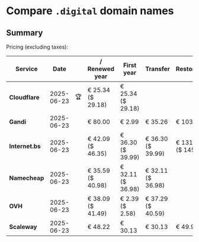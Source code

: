 # Compare `.digital` domain names

## Summary

Pricing (excluding taxes):

| Service | Date |  | / Renewed year | First year | Transfer | Restoration |
|--|--|--|--|--|--|--|
| **Cloudflare** | 2025-06-23 | 🏆 | € 25.34<br>($ 29.18) | € 25.34<br>($ 29.18) |  |  |
| **Gandi** | 2025-06-23 |  | € 80.00 | € 2.99 | € 35.26 | € 103.13 |
| **Internet.bs** | 2025-06-23 |  | € 42.09<br>($ 46.35) | € 36.30<br>($ 39.99) | € 36.30<br>($ 39.99) | € 131.75<br>($ 145.15) |
| **Namecheap** | 2025-06-23 |  | € 35.59<br>($ 40.98) | € 32.11<br>($ 36.98) | € 32.11<br>($ 36.98) |  |
| **OVH** | 2025-06-23 |  | € 38.09<br>($ 41.49) | € 2.39<br>($ 2.58) | € 37.29<br>($ 40.59) |  |
| **Scaleway** | 2025-06-23 |  | € 48.22 | € 30.13 | € 30.13 | € 49.99 |
